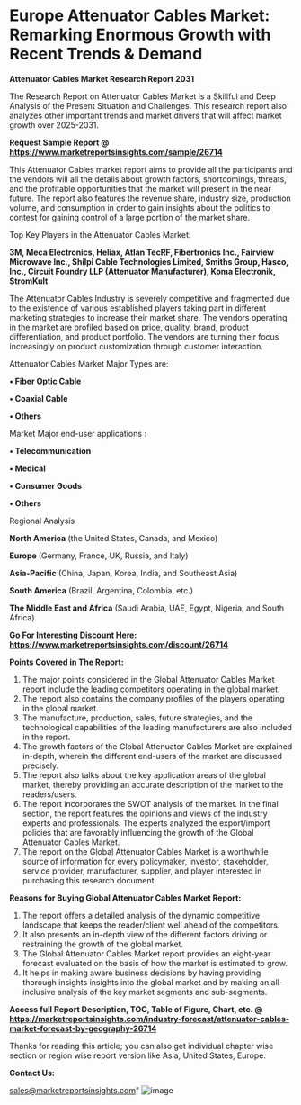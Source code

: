  # Europe Attenuator Cables Market: Remarking Enormous Growth with Recent Trends & Demand

<strong>Attenuator Cables Market Research Report 2031</strong>

The Research Report on Attenuator Cables Market is a Skillful and Deep Analysis of the Present Situation and Challenges. This research report also analyzes other important trends and market drivers that will affect market growth over 2025-2031.

<strong>Request Sample Report @ <a href=https://www.marketreportsinsights.com/sample/26714>https://www.marketreportsinsights.com/sample/26714</a></strong>

This Attenuator Cables market report aims to provide all the participants and the vendors will all the details about growth factors, shortcomings, threats, and the profitable opportunities that the market will present in the near future. The report also features the revenue share, industry size, production volume, and consumption in order to gain insights about the politics to contest for gaining control of a large portion of the market share.

Top Key Players in the Attenuator Cables Market:

<strong>3M, Meca Electronics, Heliax, Atlan TecRF, Fibertronics Inc., Fairview Microwave Inc., Shilpi Cable Technologies Limited, Smiths Group, Hasco, Inc., Circuit Foundry LLP (Attenuator Manufacturer), Koma Electronik, StromKult</strong>

The Attenuator Cables Industry is severely competitive and fragmented due to the existence of various established players taking part in different marketing strategies to increase their market share. The vendors operating in the market are profiled based on price, quality, brand, product differentiation, and product portfolio. The vendors are turning their focus increasingly on product customization through customer interaction.

Attenuator Cables Market Major Types are:

<strong>• Fiber Optic Cable

• Coaxial Cable

• Others</strong>

Market Major end-user applications :

<strong>• Telecommunication

• Medical

• Consumer Goods

• Others</strong>

Regional Analysis

</u><strong><b>North America</b></strong> (the United States, Canada, and Mexico)

<strong><b>Europe </b></strong>(Germany, France, UK, Russia, and Italy)

<strong><b>Asia-Pacific</b></strong> (China, Japan, Korea, India, and Southeast Asia)

<strong><b>South America</b></strong> (Brazil, Argentina, Colombia, etc.)

<strong><b>The Middle East and Africa</b></strong> (Saudi Arabia, UAE, Egypt, Nigeria, and South Africa)

<strong>Go For Interesting Discount Here: <a href=https://www.marketreportsinsights.com/discount/26714>https://www.marketreportsinsights.com/discount/26714</a></strong>

<strong>Points Covered in The Report:</strong>
<ol>
  <li>The major points considered in the Global Attenuator Cables Market report include the leading competitors operating in the global market.</li>
  <li>The report also contains the company profiles of the players operating in the global market.</li>
  <li>The manufacture, production, sales, future strategies, and the technological capabilities of the leading manufacturers are also included in the report.</li>
  <li>The growth factors of the Global Attenuator Cables Market are explained in-depth, wherein the different end-users of the market are discussed precisely.</li>
  <li>The report also talks about the key application areas of the global market, thereby providing an accurate description of the market to the readers/users.</li>
  <li>The report incorporates the SWOT analysis of the market. In the final section, the report features the opinions and views of the industry experts and professionals. The experts analyzed the export/import policies that are favorably influencing the growth of the Global Attenuator Cables Market.</li>
  <li>The report on the Global Attenuator Cables Market is a worthwhile source of information for every policymaker, investor, stakeholder, service provider, manufacturer, supplier, and player interested in purchasing this research document.</li>
</ol>
<strong>Reasons for Buying Global Attenuator Cables Market Report:</strong>

<ol>
  <li>The report offers a detailed analysis of the dynamic competitive landscape that keeps the reader/client well ahead of the competitors.</li>
  <li>It also presents an in-depth view of the different factors driving or restraining the growth of the global market.</li>
  <li>The Global Attenuator Cables Market report provides an eight-year forecast evaluated on the basis of how the market is estimated to grow.</li>
  <li>It helps in making aware business decisions by having providing thorough insights insights into the global market and by making an all-inclusive analysis of the key market segments and sub-segments.</li>
</ol>
<strong>Access full Report Description, TOC, Table of Figure, Chart, etc. @ <a href=https://marketreportsinsights.com/industry-forecast/attenuator-cables-market-forecast-by-geography-26714>https://marketreportsinsights.com/industry-forecast/attenuator-cables-market-forecast-by-geography-26714</a></strong>


Thanks for reading this article; you can also get individual chapter wise section or region wise report version like Asia, United States, Europe.

<strong>Contact Us:</strong>

sales@marketreportsinsights.com"
![image](https://github.com/user-attachments/assets/85dd0a97-a595-4ac8-9b9e-e89df4f45f2e)
